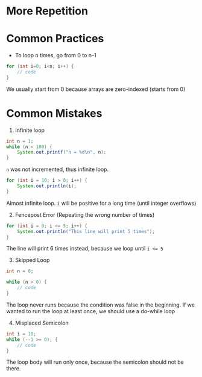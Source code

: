 # More Repetition

# Common Practices

- To loop n times, go from 0 to n-1

```java
for (int i=0; i<n; i++) {
    // code
}
```

We usually start from 0 because arrays are zero-indexed (starts from 0)

# Common Mistakes

1. Infinite loop

```java
int n = 1;
while (n < 100) {
    System.out.printf("n = %d\n", n);
}
```

`n` was not incremented, thus infinite loop.

```java
for (int i = 10; i > 0; i++) {
    System.out.println(i);
}
```

Almost infinite loop. `i` will be positive for a long time (until integer overflows)

2. Fencepost Error (Repeating the wrong number of times)

```java
for (int i = 0; i <= 5; i++) {
    System.out.println("This line will print 5 times");
}
```

The line will print 6 times instead, because we loop until `i <= 5`

3. Skipped Loop

```java
int n = 0;

while (n > 0) {
    // code
}
```

The loop never runs because the condition was false in the beginning. If we wanted to run the loop at least once, we should use a do-while loop

4. Misplaced Semicolon

```java
int i = 10;
while (--1 >= 0); {
    // code
}
```

The loop body will run only once, because the semicolon should not be there.
